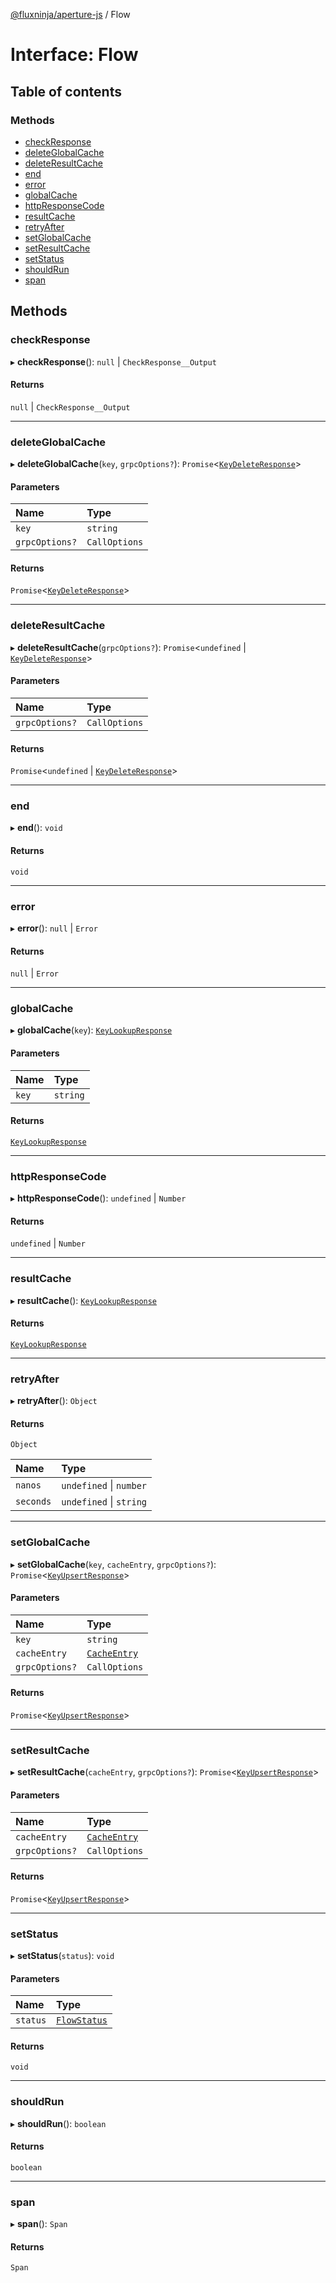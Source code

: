[@fluxninja/aperture-js](../README.md) / Flow

# Interface: Flow

## Table of contents

### Methods

- [checkResponse](Flow.md#checkresponse)
- [deleteGlobalCache](Flow.md#deleteglobalcache)
- [deleteResultCache](Flow.md#deleteresultcache)
- [end](Flow.md#end)
- [error](Flow.md#error)
- [globalCache](Flow.md#globalcache)
- [httpResponseCode](Flow.md#httpresponsecode)
- [resultCache](Flow.md#resultcache)
- [retryAfter](Flow.md#retryafter)
- [setGlobalCache](Flow.md#setglobalcache)
- [setResultCache](Flow.md#setresultcache)
- [setStatus](Flow.md#setstatus)
- [shouldRun](Flow.md#shouldrun)
- [span](Flow.md#span)

## Methods

### checkResponse

▸ **checkResponse**(): ``null`` \| `CheckResponse__Output`

#### Returns

``null`` \| `CheckResponse__Output`

___

### deleteGlobalCache

▸ **deleteGlobalCache**(`key`, `grpcOptions?`): `Promise`\<[`KeyDeleteResponse`](KeyDeleteResponse.md)\>

#### Parameters

| Name | Type |
| :------ | :------ |
| `key` | `string` |
| `grpcOptions?` | `CallOptions` |

#### Returns

`Promise`\<[`KeyDeleteResponse`](KeyDeleteResponse.md)\>

___

### deleteResultCache

▸ **deleteResultCache**(`grpcOptions?`): `Promise`\<`undefined` \| [`KeyDeleteResponse`](KeyDeleteResponse.md)\>

#### Parameters

| Name | Type |
| :------ | :------ |
| `grpcOptions?` | `CallOptions` |

#### Returns

`Promise`\<`undefined` \| [`KeyDeleteResponse`](KeyDeleteResponse.md)\>

___

### end

▸ **end**(): `void`

#### Returns

`void`

___

### error

▸ **error**(): ``null`` \| `Error`

#### Returns

``null`` \| `Error`

___

### globalCache

▸ **globalCache**(`key`): [`KeyLookupResponse`](KeyLookupResponse.md)

#### Parameters

| Name | Type |
| :------ | :------ |
| `key` | `string` |

#### Returns

[`KeyLookupResponse`](KeyLookupResponse.md)

___

### httpResponseCode

▸ **httpResponseCode**(): `undefined` \| `Number`

#### Returns

`undefined` \| `Number`

___

### resultCache

▸ **resultCache**(): [`KeyLookupResponse`](KeyLookupResponse.md)

#### Returns

[`KeyLookupResponse`](KeyLookupResponse.md)

___

### retryAfter

▸ **retryAfter**(): `Object`

#### Returns

`Object`

| Name | Type |
| :------ | :------ |
| `nanos` | `undefined` \| `number` |
| `seconds` | `undefined` \| `string` |

___

### setGlobalCache

▸ **setGlobalCache**(`key`, `cacheEntry`, `grpcOptions?`): `Promise`\<[`KeyUpsertResponse`](KeyUpsertResponse.md)\>

#### Parameters

| Name | Type |
| :------ | :------ |
| `key` | `string` |
| `cacheEntry` | [`CacheEntry`](CacheEntry.md) |
| `grpcOptions?` | `CallOptions` |

#### Returns

`Promise`\<[`KeyUpsertResponse`](KeyUpsertResponse.md)\>

___

### setResultCache

▸ **setResultCache**(`cacheEntry`, `grpcOptions?`): `Promise`\<[`KeyUpsertResponse`](KeyUpsertResponse.md)\>

#### Parameters

| Name | Type |
| :------ | :------ |
| `cacheEntry` | [`CacheEntry`](CacheEntry.md) |
| `grpcOptions?` | `CallOptions` |

#### Returns

`Promise`\<[`KeyUpsertResponse`](KeyUpsertResponse.md)\>

___

### setStatus

▸ **setStatus**(`status`): `void`

#### Parameters

| Name | Type |
| :------ | :------ |
| `status` | [`FlowStatus`](../enums/FlowStatus.md) |

#### Returns

`void`

___

### shouldRun

▸ **shouldRun**(): `boolean`

#### Returns

`boolean`

___

### span

▸ **span**(): `Span`

#### Returns

`Span`
